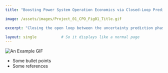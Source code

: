 ```yaml
---
title: "Boosting Power System Operation Economics via Closed-Loop Predict-Then-Optimize"

image: /assets/images/Project_01_CPO_Fig01_Title.gif

excerpt: "Closing the open loop between the uncertainty prediction phase and the operation optimization phase so as to improve power system operational economics."

layout: single           # So it displays like a normal page
---
```

![An Example GIF](/assets/images/Project_01_CPO_Fig01_Title.gif)

- Some bullet points
- Some references
